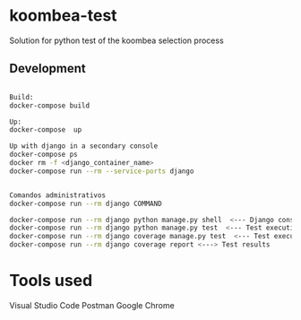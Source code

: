 # koombea-test
Solution for python test of the koombea selection process

## Development

```bash

Build:
docker-compose build

Up:
docker-compose  up

Up with django in a secondary console
docker-compose ps
docker rm -f <django_container_name>
docker-compose run --rm --service-ports django


Comandos administrativos
docker-compose run --rm django COMMAND

docker-compose run --rm django python manage.py shell  <--- Django console
docker-compose run --rm django python manage.py test  <--- Test execution
docker-compose run --rm django coverage manage.py test  <--- Test execution with coverage
docker-compose run --rm django coverage report <---> Test results
```


# Tools used 

Visual Studio Code
Postman
Google Chrome